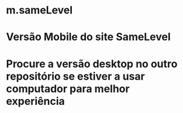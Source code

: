 # m.sameLevel
# Versão Mobile do site SameLevel
# Procure a versão desktop no outro repositório se estiver a usar computador para melhor experiência 
